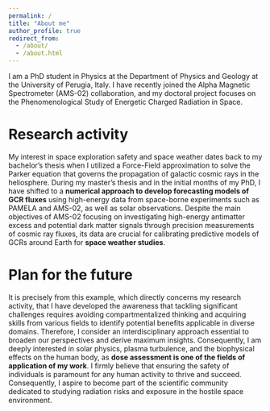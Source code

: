 ```yaml
---
permalink: /
title: "About me"
author_profile: true
redirect_from: 
  - /about/
  - /about.html
---
```


I am a PhD student in Physics at the Department of Physics and Geology at the University
of Perugia, Italy. 
I have recently joined the Alpha Magnetic Spectrometer (AMS-02) collaboration, and
my doctoral project focuses on the Phenomenological Study of Energetic Charged Radiation in Space.

Research activity
======
My interest in space exploration safety and space weather dates back to my bachelor’s thesis when
I utilized a Force-Field approximation to solve the Parker equation that governs the propagation of galactic
cosmic rays in the heliosphere. During my master’s thesis and in the initial months of my PhD, I have
shifted to a **numerical approach to develop forecasting models of GCR fluxes** using high-energy data from
space-borne experiments such as PAMELA and AMS-02, as well as solar observations. 
Despite the main objectives of AMS-02 focusing on investigating high-energy antimatter excess and potential dark matter signals through precision measurements of cosmic ray fluxes, its data are crucial for calibrating predictive models of GCRs around Earth for **space weather studies**.

Plan for the future
======
It is precisely from this example, which directly concerns my research activity, that I have developed
the awareness that tackling significant challenges requires avoiding compartmentalized thinking and
acquiring skills from various fields to identify potential benefits applicable in diverse domains. Therefore, I
consider an interdisciplinary approach essential to broaden our perspectives and derive maximum insights.
Consequently, I am deeply interested in solar physics, plasma turbulence, and the biophysical effects on
the human body, as **dose assessment is one of the fields of application of my work**.
I firmly believe that ensuring the safety of individuals is paramount for any human activity to thrive and
succeed. Consequently, I aspire to become part of the scientific community dedicated to studying radiation
risks and exposure in the hostile space environment.
